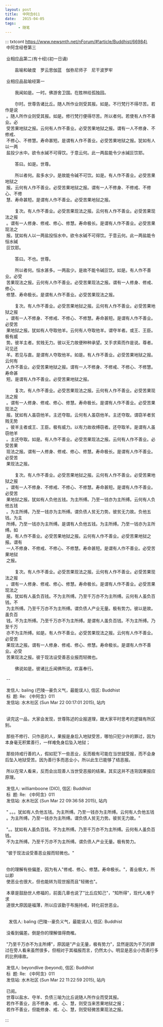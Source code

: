 ```yaml
---
layout: post
title:  中阿含011
date:   2015-04-05
tags:
      - 随笔
---
```

::: txtcont
https://www.newsmth.net/nForum/#!article/Buddhist/66984\
  \
 中阿含经卷第三\
   \
 业相应品第二(有十经)(初一日诵)\
   \
 　　盐喻和破度　罗云思伽蓝　伽弥尼师子　尼干波罗牢\
   \
 业相应品盐喻经第一\
   \
 　　我闻如是。一时。佛游舍卫国。在胜林给孤独园。\
   \
 　　尔时。世尊告诸比丘。随人所作业则受其报。如是。不行梵行不得尽苦。若作是说\
 。随人所作业则受其报。如是。修行梵行便得尽苦。所以者何。若使有人作不善业。必\
 受苦果地狱之报。云何有人作不善业。必受苦果地狱之报。谓有一人不修身、不修戒、\
 不修心、不修慧。寿命甚短。是谓有人作不善业。必受苦果地狱之报。犹如有人以一两\
 盐投少水中。欲令水碱不可得饮。于意云何。此一两盐能令少水碱叵饮耶。\
   \
 　　答曰。如是。世尊。\
   \
 　　所以者何。盐多水少。是故能令碱不可饮。如是。有人作不善业。必受苦果地狱之\
 报。云何有人作不善业。必受苦果地狱之报。谓有一人不修身、不修戒、不修心、不修\
 慧、寿命甚短。是谓有人作不善业。必受苦果地狱之报。\
   \
 　　复次。有人作不善业。必受苦果现法之报。云何有人作不善业。必受苦果现法之报\
 。谓有一人修身、修戒、修心、修慧。寿命极长。是谓有人作不善业。必受苦果现法之\
 报。犹如有人以一两盐投恒水中。欲令水碱不可得饮。于意云何。此一两盐能令恒水碱\
 叵饮耶。\
   \
 　　答曰。不也。世尊。\
   \
 　　所以者何。恒水甚多。一两盐少。是故不能令碱叵饮。如是。有人作不善业。必受\
 苦果现法之报。云何有人作不善业。必受苦果现法之报。谓有一人修身、修戒、修心、\
 修慧、寿命极长。是谓有人作不善业。必受苦果现法之报。\
   \
 　　复次。有人作不善业。必受苦果地狱之报。云何有人作不善业。必受苦果地狱之报\
 。谓有一人不修身、不修戒、不修心、不修慧。寿命甚短。是谓有人作不善业。必受苦\
 果地狱之报。犹如有人夺取他羊。云何有人夺取他羊。谓夺羊者。或王、王臣。极有威\
 势。彼羊主者。贫贱无力。彼以无力故便种种承望。叉手求索而作是说。尊者。可见还\
 羊。若见与直。是谓有人夺取他羊。如是。有人作不善业。必受苦果地狱之报。云何有\
 人作不善业。必受苦果地狱之报。谓有一人不修身、不修戒、不修心、不修慧。寿命甚\
 短。是谓有人作不善业。必受苦果地狱之报。\
   \
 　　复次。有人作不善业。必受苦果现法之报。云何有人作不善业。必受苦果现法之报\
 。谓有一人修身、修戒、修心、修慧。寿命极长。是谓有人作不善业。必受苦果现法之\
 报。犹如有人虽窃他羊。主还夺取。云何有人虽窃他羊。主还夺取。谓窃羊者贫贱无势\
 。彼羊主者或王、王臣。极有威力。以有力故收缚窃者。还夺取羊。是谓有人虽窃他羊\
 。主还夺取。如是。有人作不善业。必受苦果现法之报。云何有人作不善业。必受苦果\
 现法之报。谓有一人修身、修戒、修心、修慧。寿命极长。是谓有人作不善业。必受苦\
 果现法之报。\
   \
 　　复次。有人作不善业。必受苦果地狱之报。云何有人作不善业。必受苦果地狱之报\
 。谓有一人不修身、不修戒、不修心、不修慧。寿命甚短。是谓有人作不善业。必受苦\
 果地狱之报。犹如有人负他五钱。为主所缚。乃至一钱亦为主所缚。云何有人负他五钱\
 。为主所缚。乃至一钱亦为主所缚。谓负债人贫无力势。彼贫无力故。负他五钱。为主\
 所缚。乃至一钱亦为主所缚。是谓有人负他五钱。为主所缚。乃至一钱亦为主所缚。如\
 是。有人作不善业。必受苦果地狱之报。云何有人作不善业。必受苦果地狱之报。谓有\
 一人不修身、不修戒、不修心、不修慧。寿命甚短。是谓有人作不善业。必受苦果地狱\
 之报。\
   \
 　　复次。有人作不善业。必受苦果现法之报。云何有人作不善业。必受苦果现法之报\
 。谓有一人修身、修戒、修心、修慧。寿命极长。是谓有人作不善业。必受苦果现法之\
 报。犹如有人虽负百钱。不为主所缚。乃至千万亦不为主所缚。云何有人虽负百钱。不\
 为主所缚。乃至千万亦不为主所缚。谓负债人产业无量。极有势力。彼以是故。虽负百\
 钱。不为主所缚。乃至千万亦不为主所缚。是谓有人虽负百钱。不为主所缚。乃至千万\
 亦不为主所缚。如是。有人作不善业。必受苦果现法之报。云何有人作不善业。必受苦\
 果现法之报。谓有一人修身、修戒、修心、修慧。寿命极长。是谓有人作不善业。必受\
 苦果现法之报。彼于现法设受善恶业报而轻微也。\
   \
 　　佛说如是。彼诸比丘闻佛所说。欢喜奉行。  \
   \
 \--\
  \
 发信人: baling (巴陵\--豪负义气，最能误人), 信区: Buddhist\
 标  题: Re: 《中阿含》011\
 发信站: 水木社区 (Sun Mar 22 00:17:01 2015), 站内\
   \
   \
 读完这一品，大家会发现，世尊陈述的业报道理，跟大家平时思考的逻辑有所区别。\
   \
 那些不修行、只作恶的人，果报是身后入地狱受苦，哪怕只犯少许的罪过，因为本身毫无积累善行，一样难免身后坠入地狱；\
   \
 那些持戒行善的人，假如犯下一些恶业，反而极有可能在当世就受报，而不会身后坠入地狱受苦。因为善行多而恶业小，所以此生已能够了结恶报。\
   \
 所以在常人看来，反而会出现善人当世受恶报的结果。其实这并不违背因果报应原理。\
  \
 发信人: williamboone (DIO), 信区: Buddhist\
 标  题: Re: 《中阿含》011\
 发信站: 水木社区 (Sun Mar 22 09:36:58 2015), 站内\
  \
 " 。。。犹如有人负他五钱。为主所缚。乃至一钱亦为主所缚。云何有人负他五钱\
 。为主所缚。乃至一钱亦为主所缚。谓负债人贫无力势。彼贫无力故。"\
   \
 "。。犹如有人虽负百钱。不为主所缚。乃至千万亦不为主所缚。云何有人虽负百钱。\
 不为主所缚。乃至千万亦不为主所缚。谓负债人产业无量。极有势力。\
   \
 "彼于现法设受善恶业报而轻微也。"\
   \
   \
 你的理解有些偏差，因为有人"修戒、修心、修慧。寿命极长。"，善业极大，所以即\
 使恶业也很大，但也能转为现世报而且"轻微也"。\
   \
 本章是鼓励世人修福的，前面几章也说了"比丘应知己"，"知所得"，现代人难于求\
 道很大原因是福薄，所以应该勤于布施持戒，转化前世恶业。\
  \
 \
   发信人: baling (巴陵\--豪负义气，最能误人), 信区: Buddhist\
 \
 没看到偏差。倒是你的理解值得商榷。\
   \
 "乃至千万亦不为主所缚"，原因是"产业无量，极有势力"，显然是因为千万的罪过在旁人看来虽然很多，但相对于其福报而言，仍然太小。明显是恶业小而善行多的比例缘故。\
  \
 发信人: beyondlive (beyond), 信区: Buddhist\
 标  题: Re: 《中阿含》011\
 发信站: 水木社区 (Sun Mar 22 11:22:59 2015), 站内\
   \
 已阅。\
 世尊以盐水、夺羊、负债三喻为比丘说随人所作业而受其报。\
 若作不善业，且不修身、戒、心、慧，则受当来苦果地狱之报；\
 若作不善业，但能修身、戒、心、慧，则受轻微苦果现法之报。\
  \
:::

